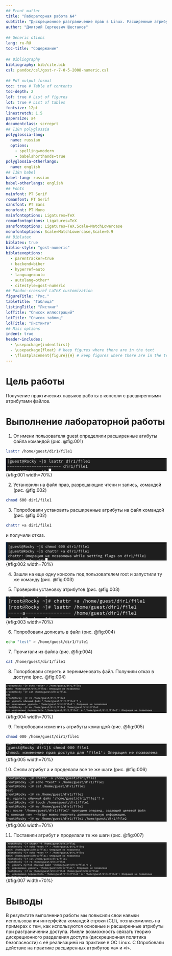 ```yaml
---
## Front matter
title: "Лабораторная работа №4"
subtitle: "Дискреционное разграничение прав в Linux. Расширенные атрибуты"
author: "Дмитрий Сергеевич Шестаков"

## Generic otions
lang: ru-RU
toc-title: "Содержание"

## Bibliography
bibliography: bib/cite.bib
csl: pandoc/csl/gost-r-7-0-5-2008-numeric.csl

## Pdf output format
toc: true # Table of contents
toc-depth: 2
lof: true # List of figures
lot: true # List of tables
fontsize: 12pt
linestretch: 1.5
papersize: a4
documentclass: scrreprt
## I18n polyglossia
polyglossia-lang:
  name: russian
  options:
	- spelling=modern
	- babelshorthands=true
polyglossia-otherlangs:
  name: english
## I18n babel
babel-lang: russian
babel-otherlangs: english
## Fonts
mainfont: PT Serif
romanfont: PT Serif
sansfont: PT Sans
monofont: PT Mono
mainfontoptions: Ligatures=TeX
romanfontoptions: Ligatures=TeX
sansfontoptions: Ligatures=TeX,Scale=MatchLowercase
monofontoptions: Scale=MatchLowercase,Scale=0.9
## Biblatex
biblatex: true
biblio-style: "gost-numeric"
biblatexoptions:
  - parentracker=true
  - backend=biber
  - hyperref=auto
  - language=auto
  - autolang=other*
  - citestyle=gost-numeric
## Pandoc-crossref LaTeX customization
figureTitle: "Рис."
tableTitle: "Таблица"
listingTitle: "Листинг"
lofTitle: "Список иллюстраций"
lotTitle: "Список таблиц"
lolTitle: "Листинги"
## Misc options
indent: true
header-includes:
  - \usepackage{indentfirst}
  - \usepackage{float} # keep figures where there are in the text
  - \floatplacement{figure}{H} # keep figures where there are in the text
---
```


# Цель работы

Получение практических навыков работы в консоли с расширенными атрибутами файлов.

# Выполнение лабораторной работы

1. От имени пользователя guest определили расширенные атибуты файла командой (рис. @fig:001)

```bash
lsattr /home/guest/dir1/file1
```

![Проверка атрибутов](image/1.png){#fig:001 width=70%}

2. Установили на файл прав, разрешающие чтени и запись, командой (рис. @fig:002)

```bash
chmod 600 dir1/file1
```

3. Попробовали установить расширенные атрибуты на файл командой (рис. @fig:002)

```bash
chattr +a dir1/file1
```
и получили отказ.

![Установка атрибутов](image/2.png){#fig:002 width=70%}

4. Зашли на еще одну консоль под пользователем root и запустили ту же команду.(рис. @fig:003)

5. Проверили установку атрибутов (рис. @fig:003)

![Установка атрибута a+](image/3.png){#fig:003 width=70%}

6. Попробовали дописать в файл (рис. @fig:004)

```bash
echo "test" > /home/guest/dir1/file1
```

7. Прочитали из файла (рис. @fig:004)

```bash
cat /home/guest/dir1/file1
```

8. Попорбовали стереть и переименовать файл. Получили отказ в доступе (рис. @fig:004)

![Атрибут a+](image/4.png){#fig:004 width=70%}

9. Попробовали изменить атрибуты командой (рис. @fig:005)

```bash
chmod 000 /home/guest/dir1/file1
```

![Смена атриубтов файла](image/5.png){#fig:005 width=70%}

10. Сняли атрибут a и проделали все те же шаги (рис. @fig:006)

![Атрибут -a](image/6.png){#fig:006 width=70%}

11. Поставили атрибут и проделали те же шаги (рис. @fig:007)

![Атрибут +i](image/7.png){#fig:007 width=70%}

# Выводы

В результате выполнения работы мы повысили свои навыки использования интерфейса командой строки (CLI), познакомились на примерах с тем, как используются основные и расширенные атрибуты при разграничении доступа. Имели возможность связать теорию дискреционного разделения доступа (дискреционная политика безопасности) с её реализацией на практике в ОС Linux. С Опробовали действие на практике расширенных атрибутов «а» и «i».

